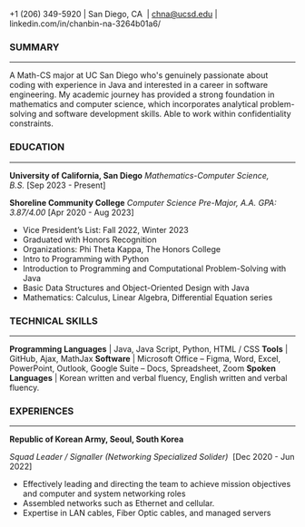 +1 (206) 349-5920 | San Diego, CA  | chna@ucsd.edu | linkedin.com/in/chanbin-na-3264b01a6/

### SUMMARY
---
A Math-CS major at UC San Diego who's genuinely passionate about coding with experience in Java and interested in a career in software engineering. My academic journey has provided a strong foundation in mathematics and computer science, which incorporates analytical problem-solving and software development skills. Able to work within confidentiality constraints.

### EDUCATION
---
**University of California, San Diego**
_Mathematics-Computer Science, B.S._ [Sep 2023 - Present]

**Shoreline Community College**
_Computer Science Pre-Major,_ _A.A._ _GPA: 3.87/4.00_ [Apr 2020 - Aug 2023] 
- Vice President’s List: Fall 2022, Winter 2023
- Graduated with Honors Recognition
- Organizations: Phi Theta Kappa, The Honors College
- Intro to Programming with Python
- Introduction to Programming and Computational Problem-Solving with Java
- Basic Data Structures and Object-Oriented Design with Java
- Mathematics: Calculus, Linear Algebra, Differential Equation series

### TECHNICAL SKILLS
---
**Programming Languages** | Java, Java Script, Python, HTML / CSS
**Tools** | GitHub, Ajax, MathJax
**Software** | Microsoft Office – Figma, Word, Excel, PowerPoint, Outlook, Google Suite – Docs, Spreadsheet, Zoom
**Spoken Languages** | Korean written and verbal fluency, English written and verbal fluency.

### EXPERIENCES
---
**Republic of Korean Army, Seoul, South Korea**                                            

_Squad Leader / Signaller (Networking Specialized Solider)_  [Dec 2020 - Jun 2022]
- Effectively leading and directing the team to achieve mission objectives and computer and system networking roles
- Assembled networks such as Ethernet and cellular.
- Expertise in LAN cables, Fiber Optic cables, and managed servers